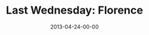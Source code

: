 ---
layout: message
category: message
series: "Rhythm"
title: "Last Wednesday: Florence"
date: 2013-04-24-00-00
message_id: 783
sc-permalink-url: "http://soundcloud.com/crdschurch/last-wednesday-april-2013-1"
audio: "http://s3.amazonaws.com/crossroads-media/messages/audio/042413-LW-Florence.mp3"
audio-duration: "14:45"
description: "Last Wednesday April 2013 - Florence"
video: "http://s3.amazonaws.com/crossroads-media/messages/video/042413-LW-Florence.mp4"
video-duration: "14:46"
yt-video-id: "ofkZZfJewmk"
video-image: "http://s3.amazonaws.com/crossroads-media/images/042413-LW-Florence-still.jpg"
tag: 
 - last-wednesday
 - florence
 - april
explicit: false
---
